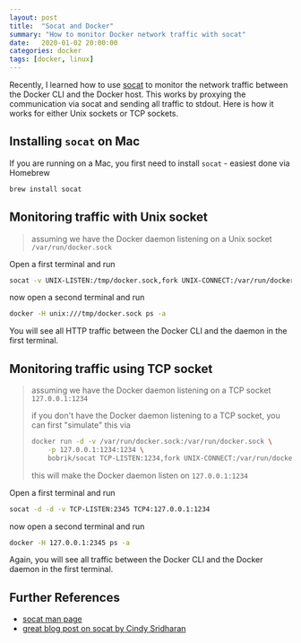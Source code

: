 ```yaml
---
layout: post
title:  "Socat and Docker"
summary: "How to monitor Docker network traffic with socat"
date:   2020-01-02 20:00:00
categories: docker
tags: [docker, linux]
---
```


Recently, I learned how to use [socat](https://linux.die.net/man/1/socat) to monitor the network traffic between the Docker CLI and the Docker host. This works by proxying the communication via socat and sending all traffic to stdout. Here is how it works for either Unix sockets or TCP sockets.


Installing `socat` on Mac
-------------------------

If you are running on a Mac, you first need to install `socat` - easiest done via Homebrew

```bash
brew install socat
```


Monitoring traffic with Unix socket
-------------------------------------

> assuming we have the Docker daemon listening on a Unix socket `/var/run/docker.sock`

Open a first terminal and run

```bash
socat -v UNIX-LISTEN:/tmp/docker.sock,fork UNIX-CONNECT:/var/run/docker.sock
```

now open a second terminal and run

```bash
docker -H unix:///tmp/docker.sock ps -a
```

You will see all HTTP traffic between the Docker CLI and the daemon in the first terminal.


Monitoring traffic using TCP socket
-----------------------------------

> assuming we have the Docker daemon listening on a TCP socket `127.0.0.1:1234`
>
> if you don't have the Docker daemon listening to a TCP socket, you can first "simulate" this via
>
> ```bash
> docker run -d -v /var/run/docker.sock:/var/run/docker.sock \
>     -p 127.0.0.1:1234:1234 \
>     bobrik/socat TCP-LISTEN:1234,fork UNIX-CONNECT:/var/run/docker.sock
> ```
>
> this will make the Docker daemon listen on `127.0.0.1:1234`

Open a first terminal and run

```bash
socat -d -d -v TCP-LISTEN:2345 TCP4:127.0.0.1:1234
```

now open a second terminal and run

```bash
docker -H 127.0.0.1:2345 ps -a
```

Again, you will see all traffic between the Docker CLI and the Docker daemon in the first terminal.



Further References
------------------

* [socat man page](https://linux.die.net/man/1/socat)
* [great blog post on socat by Cindy Sridharan](https://medium.com/@copyconstruct/socat-29453e9fc8a6)
